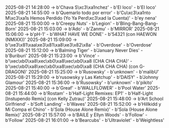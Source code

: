 2025-08-21 14:28:00 -> b'Chava S\xc3\xa1nchez' - b'El loco' - b'El loco'
2025-08-21 14:55:00 -> b'Quemarlo todo por error' - b'Cu\xc3\xa1nto M\xc3\xa1s Hemos Perdido (Yo Ya Perd\xc3\xad la Cuenta)' - b'ey nena'
2025-08-21 15:00:00 -> b'Creepy Nuts' - b'Legion' - b'Bling-Bang-Bang-Born'
2025-08-21 15:03:00 -> b'Ado' - b'Zanmu' - b'MIRROR'
2025-08-21 15:06:00 -> b'pH-1' - b'WHAT HAVE WE DONE' - b'54321 (con HAEWON (NMIXX))'
2025-08-21 15:09:00 -> b'\xe3\x81\xaa\xe3\x81\xa8\xe3\x82\x8a' - b'Overdose' - b'Overdose'
2025-08-21 15:12:00 -> b'Balming Tiger' - b'January Never Dies' - b'Buriburi'
2025-08-21 15:23:00 -> b'Vince' - b'\xec\xb0\xa8\xec\xb0\xa8\xec\xb0\xa8 (CHA CHA CHA)' - b'\xec\xb0\xa8\xec\xb0\xa8\xec\xb0\xa8 (CHA CHA CHA) (con G-DRAGON)'
2025-08-21 15:25:00 -> b'Rusowsky' - b'unknown' - b'malibU'
2025-08-21 15:29:00 -> b'rusowsky y Las Ketchup' - b'DAISY' - b'Johnny Glamour'
2025-08-21 15:36:00 -> b'Rusowsky' - b'unknown' - b'pikito'
2025-08-21 15:40:00 -> b'Greaf' - b'WALLFLOWER' - b'Pool Water'
2025-08-21 15:44:00 -> b'Rostam' - b'Half-Light Remixes: EP1' - b'Half-Light [Instupendo Remix] (con Kelly Zutrau)'
2025-08-21 15:48:00 -> b'Art School Girlfriend' - b'Soft Landing' - b'Waves'
2025-08-21 15:52:00 -> b'Hillkidd y Mi Compa el Chino' - b'Sola (House Alone Remix)' - b'Sola (House Alone Remix)'
2025-08-21 15:57:00 -> b'BAILE y Ellyn Woods' - b'Follow' - b'Follow'
2025-08-21 16:01:00 -> b'Bearcubs' - b'Ultraviolet' - b'Weightless'
